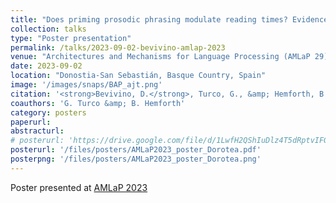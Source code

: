 ```yaml
---
title: "Does priming prosodic phrasing modulate reading times? Evidence from audio-primed acceptability judgment experiments"
collection: talks
type: "Poster presentation"
permalink: /talks/2023-09-02-bevivino-amlap-2023
venue: "Architectures and Mechanisms for Language Processing (AMLaP 29)"
date: 2023-09-02
location: "Donostia-San Sebastián, Basque Country, Spain"
image: '/images/snaps/BAP_ajt.png'
citation: '<strong>Bevivino, D.</strong>, Turco, G., &amp; Hemforth, B. (2023). Does priming prosodic phrasing modulate reading times? Evidence from audio-primed acceptability judgment experiments. <em>Architectures and Mechanisms for Language Processing (AMLaP 29)</em>. Donostia-San Sebastián, Basque Country, Spain.'
coauthors: 'G. Turco &amp; B. Hemforth'
category: posters
paperurl: 
abstracturl: 
# posterurl: 'https://drive.google.com/file/d/1LwfH2QShIuDlz4T5dRptvIFGUrqLDO_h/view?usp=sharing'
posterurl: '/files/posters/AMLaP2023_poster_Dorotea.pdf'
posterpng: '/files/posters/AMLaP2023_poster_Dorotea.png'
---
```


Poster presented at [AMLaP 2023](https://www.bcbl.eu/events/amlap/en/)

<!-- [![amlap2022 poster]({{ site.url }}/files/posters/AMLaP2022_VirtualPoster_DB.png)]({{ site.url }}/files/posters/AMLaP2022_VirtualPoster_DB.pdf) -->

<!-- <a href="{{ site.url }}/files/posters/AMLaP2022_VirtualPoster_DB.pdf" target="_blank">
  <img src="{{ site.url }}/files/posters/AMLaP2022_VirtualPoster_DB.png" style="max-width:50%;">
</a> -->
